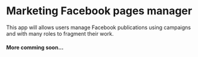 # Marketing Facebook pages manager
This app will allows users manage Facebook publications using campaigns and with many roles to fragment their work.

#### More comming soon...